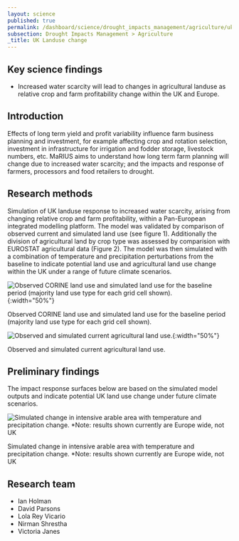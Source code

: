 ```yaml
---
layout: science
published: true
permalink: /dashboard/science/drought_impacts_management/agriculture/uklu/
subsection: Drought Impacts Management > Agriculture
_title: UK Landuse change
---
```


## Key science findings

* Increased water scarcity will lead to changes in agricultural landuse as relative crop and farm profitability change within the UK and Europe.

## Introduction 
Effects of long term yield and profit variability influence farm business planning and investment, for example affecting crop and rotation selection, investment in infrastructure for irrigation and fodder storage, livestock numbers, etc. MaRIUS aims to understand how long term farm planning will change due to increased water scarcity; and the impacts and response of farmers, processors and food retailers to drought.

## Research methods
Simulation of UK landuse response to increased water scarcity, arising from changing relative crop and farm profitability, within a Pan-European integrated modelling platform. The model was validated by comparison of observed current and simulated land use (see figure 1). Additionally the division of agricultural land by crop type was assessed by comparision with EUROSTAT agricultural data (Figure 2). 
The model was then simulated with a combination of temperature and precipitation perturbations from the baseline to indicate potential land use and agricultural land use change within the UK under a range of future climate scenarios. 

![Observed CORINE land use and simulated land use for the baseline period (majority land use type for each grid cell shown).]({{site.baseurl}}/assets/img/Tori1.jpg.png){:width="50%"}

Observed CORINE land use and simulated land use for the baseline period (majority land use type for each grid cell shown).

![Observed and simulated current agricultural land use.]({{site.baseurl}}/assets/img/Tori2.jpg.png){:width="50%"}

Observed and simulated current agricultural land use.

## Preliminary findings
The impact response surfaces below are based on the simulated model outputs and indicate potential UK land use change under future climate scenarios.

![Simulated change in intensive arable area with temperature and precipitation change. *Note: results shown currently are Europe wide, not UK]({{site.baseurl}}/assets/img/Tori3.jpeg)

Simulated change in intensive arable area with temperature and precipitation change. *Note: results shown currently are Europe wide, not UK

## Research team

* Ian Holman
* David Parsons
* Lola Rey Vicario
* Nirman Shrestha
* Victoria Janes
